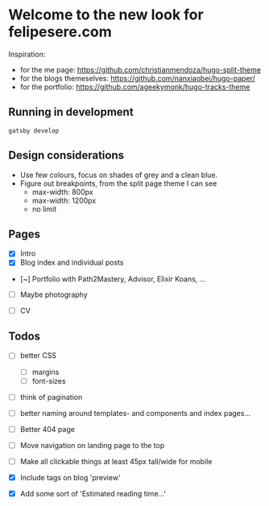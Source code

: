 # Welcome to the new look for felipesere.com

Inspiration:
* for the me page: https://github.com/christianmendoza/hugo-split-theme
* for the blogs themeselves: https://github.com/nanxiaobei/hugo-paper/
* for the portfolio: https://github.com/ageekymonk/hugo-tracks-theme

## Running in development
`gatsby develop`


## Design considerations

* Use few colours, focus on shades of grey and a clean blue.
* Figure out breakpoints, from the split page theme I can see
  * max-width:  800px
  * max-width: 1200px
  * no limit

## Pages

- [x] Intro
- [x] Blog index and individual posts
- [~] Portfolio with Path2Mastery, Advisor, Elixir Koans, ...
- [ ] Maybe photography
- [ ] CV


## Todos

- [ ] better CSS
  - [ ] margins
  - [ ] font-sizes
- [ ] think of pagination
- [ ] better naming around templates- and components and index pages...
- [ ] Better 404 page
- [ ] Move navigation on landing page to the top
- [ ] Make all clickable things at least 45px tall/wide for mobile
- [x] Include tags on blog 'preview'
- [x] Add some sort of 'Estimated reading time...'

